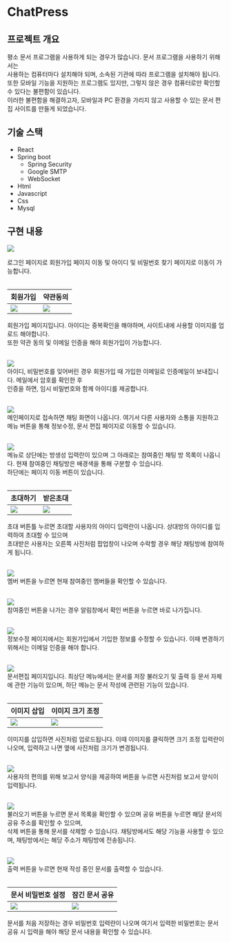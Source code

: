 # ChatPress

## 프로젝트 개요
평소 문서 프로그램을 사용하게 되는 경우가 많습니다. 문서 프로그램을 사용하기 위해서는<br/>
사용하는 컴퓨터마다 설치해야 되며, 소속된 기관에 따라 프로그램을 설치해야 됩니다.<br/>
또한 모바일 기능을 지원하는 프로그램도 있지만, 그렇지 않은 경우 컴퓨터로만 확인할 수 있다는 불편함이 있습니다.<br/>
이러한 불편함을 해결하고자, 모바일과 PC 환경을 가리지 않고 사용할 수 있는 문서 편집 사이트를 만들게 되었습니다.

## 기술 스택
* React
* Spring boot
  - Spring Security
  - Google SMTP
  - WebSocket
* Html
* Javascript
* Css
* Mysql

## 구현 내용
![](introduce/login.png)<br/>

로그인 페이지로 회원가입 페이지 이동 및 아이디 및 비밀번호 찾기 페이지로 이동이 가능합니다.<br/><br/>

|회원가입|약관동의|
|---|---|
![](introduce/sign.png) | ![](introduce/sign_popup.png)

회원가입 페이지입니다. 아이디는 중복확인을 해야하며, 사이트내에 사용할 이미지를 업로드 해야합니다.<br/>
또한 약관 동의 및 이메일 인증을 해야 회원가입이 가능합니다.<br/><br/>

![](introduce/info_search.png)<br/>
아이디, 비밀번호를 잊어버린 경우 회원가입 때 가입한 이메일로 인증메일이 보내집니다. 메일에서 암호를 확인한 후 <br/>
인증을 하면, 임시 비밀번호와 함께 아이디를 제공합니다.<br/><br/>

![](introduce/main.png)<br/>
메인페이지로 접속하면 채팅 화면이 나옵니다. 여기서 다른 사용자와 소통을 지원하고 메뉴 버튼을 통해 정보수정, 문서 편집 페이지로 이동할 수 있습니다.<br/><br/>

![](introduce/rooms.png)<br/>
메뉴로 상단에는 방생성 입력란이 있으며 그 아래로는 참여중인 채팅 방 목록이 나옵니다. 현재 참여중인 채팅방은 배경색을 통해 구분할 수 있습니다.<br/>
하단에는 페이지 이동 버튼이 있습니다.<br/><br/>

|초대하기|받은초대|
|---|---|
![](introduce/invite.png) | ![](introduce/invite2.png)

초대 버튼틀 누르면 초대할 사용자의 아이디 입력란이 나옵니다. 상대방의 아이디를 입력하여 초대할 수 있으며<br/>
초대받은 사용자는 오른쪽 사진처럼 팝업창이 나오며 수락할 경우 해당 채팅방에 참여하게 됩니다.<br/><br/>

![](introduce/member.png)<br/>
멤버 버튼을 누르면 현재 참여중인 멤버들을 확인할 수 있습니다.<br/><br/>

![](introduce/exit.png)<br/>
참여중인 버튼을 나가는 경우 알림창에서 확인 버튼을 누르면 바로 나가집니다.<br/><br/>

![](introduce/update.png)<br/>
정보수정 페이지에서는 회원가입에서 기입한 정보를 수정할 수 있습니다. 이때 변경하기 위해서는 이메일 인증을 해야 합니다.<br/><br/>

![](introduce/document.png)<br/>
문서편집 페이지입니다. 최상단 메뉴에서는 문서를 저장 불러오기 및 출력 등 문서 자체에 관한 기능이 있으며, 하단 메뉴는 문서 작성에 관련된 기능이 있습니다.<br/><br/>

|이미지 삽입|이미지 크기 조정|
|---|---|
![](introduce/document_image.png) | ![](introduce/document_resize.png)

이미지를 삽입하면 사진처럼 업로드됩니다. 이때 이미지를 클릭하면 크기 조정 입력란이 나오며, 입력하고 나면 옆에 사진처럼 크기가 변경됩니다.<br/><br/>

![](introduce/document_report.png)<br/>
사용자의 편의를 위해 보고서 양식을 제공하여 버튼을 누르면 사진처럼 보고서 양식이 입력됩니다.<br/><br/>

![](introduce/document_share.png)<br/>
불러오기 버튼을 누르면 문서 목록을 확인할 수 있으며 공유 버튼을 누르면 해당 문서의 공유 주소를 확인할 수 있으며, <br/>
삭제 버튼을 통해 문서를 삭제할 수 있습니다. 채팅방에서도 해당 기능을 사용할 수 있으며, 채팅방에서는 해당 주소가 채팅방에 전송됩니다.<br/><br/>

![](introduce/document_print.png)<br/>
출력 버튼을 누르면 현재 작성 중인 문서를 출력할 수 있습니다.<br/><br/>

|문서 비밀번호 설정|잠긴 문서 공유|
|---|---|
![](introduce/document_password.png) | ![](introduce/document_share_password.png)

문서를 처음 저장하는 경우 비밀번호 입력란이 나오며 여기서 입력한 비밀번호는 문서 공유 시 입력을 해야 해당 문서 내용을 확인할 수 있습니다.<br/>




